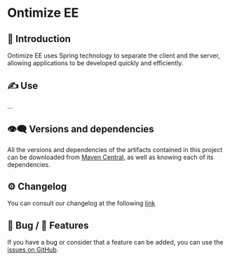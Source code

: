 # Ontimize EE
## 📜 Introduction
Ontimize EE uses Spring technology to separate the client and the server, allowing applications to be developed quickly and efficiently.
## ✍ Use
...
<!-- ## 💼 Documentation
All documentation related to how to use it in a project, tutorials and details of its systems and usage can be found online by accessing the link about [Ontimize EE documentation](https://ontimize.github.io/ontimize-jee/). -->
## 👁️‍🗨️ Versions and dependencies
All the versions and dependencies of the artifacts contained in this project can be downloaded from [Maven Central](https://central.sonatype.dev/namespace/com.ontimize.jee), as well as knowing each of its dependencies.
## :gear: Changelog
You can consult our changelog at the following [link](CHANGELOG.md)
## 🐛 Bug / 🚀 Features
If you have a bug or consider that a feature can be added, you can use the [issues on GitHub](https://github.com/ontimize/ontimize-jee/issues).

